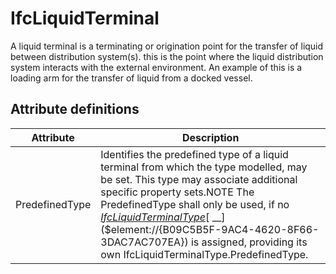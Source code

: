 IfcLiquidTerminal
=================
A liquid terminal is a terminating or origination point for the transfer of
liquid between distribution system(s). this is the point where the liquid
distribution system interacts with the external environment. An example of
this is a loading arm for the transfer of liquid from a docked vessel.


Attribute definitions
---------------------
| Attribute      | Description                                                                                                                                                                                                                                                                                                                                                                                                         |
|----------------|---------------------------------------------------------------------------------------------------------------------------------------------------------------------------------------------------------------------------------------------------------------------------------------------------------------------------------------------------------------------------------------------------------------------|
| PredefinedType | Identifies the predefined type of a liquid terminal from which the type modelled, may be set. This type may associate additional specific property sets.NOTE The PredefinedType shall only be used, if no [_IfcLiquidTerminalType_]($element://{7758C865-E160-4dd8-BA26-D8333A7274C9})[ __]($element://{B09C5B5F-9AC4-4620-8F66-3DAC7AC707EA}) is assigned, providing its own IfcLiquidTerminalType.PredefinedType. |

